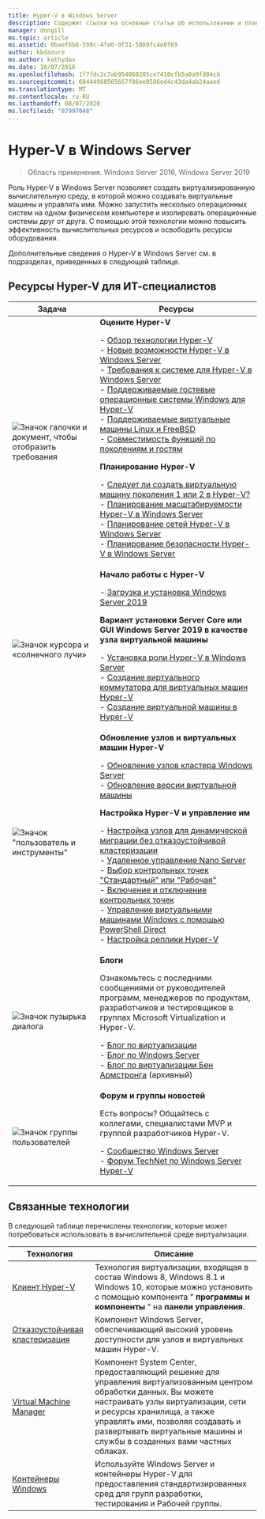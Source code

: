 ```yaml
---
title: Hyper-V в Windows Server
description: Содержит ссылки на основные статьи об использовании и планировании, развертывании и управлении Hyper-V.
manager: dongill
ms.topic: article
ms.assetid: 0baef6b8-598c-4fe0-9f31-5869fc4e0f69
author: kbdazure
ms.author: kathydav
ms.date: 10/07/2016
ms.openlocfilehash: 1f7fdc2c7ab954868285ce7410cfb5a0a9fd84cb
ms.sourcegitcommit: 68444968565667f86ee0586ed4c43da4ab24aaed
ms.translationtype: MT
ms.contentlocale: ru-RU
ms.lasthandoff: 08/07/2020
ms.locfileid: "87997048"
---
```

# <a name="hyper-v-on-windows-server"></a>Hyper-V в Windows Server

>Область применения. Windows Server 2016, Windows Server 2019

Роль Hyper-V в Windows Server позволяет создать виртуализированную вычислительную среду, в которой можно создавать виртуальные машины и управлять ими. Можно запустить несколько операционных систем на одном физическом компьютере и изолировать операционные системы друг от друга. С помощью этой технологии можно повысить эффективность вычислительных ресурсов и освободить ресурсы оборудования.

Дополнительные сведения о Hyper-V в Windows Server см. в подразделах, приведенных в следующей таблице.

## <a name="hyper-v-resources-for-it-pros"></a>Ресурсы Hyper-V для ИТ-специалистов

|Задача |Ресурсы|
|---|---|
|![Значок галочки и документ, чтобы отобразить требования](media/All_Symbols_MeetsRequirements.png)|**Оцените Hyper-V**<p>- [Обзор технологии Hyper-V](Hyper-V-Technology-Overview.md)<br />- [Новые возможности Hyper-V в Windows Server](What-s-new-in-Hyper-V-on-Windows.md)<br />- [Требования к системе для Hyper-V в Windows Server](System-requirements-for-Hyper-V-on-Windows.md)<br />- [Поддерживаемые гостевые операционные системы Windows для Hyper-V](Supported-Windows-guest-operating-systems-for-Hyper-V-on-Windows.md) <br />- [Поддерживаемые виртуальные машины Linux и FreeBSD](Supported-Linux-and-FreeBSD-virtual-machines-for-Hyper-V-on-Windows.md)<br />- [Совместимость функций по поколениям и гостям](Hyper-V-feature-compatibility-by-generation-and-guest.md) <p>**Планирование Hyper-V**<p>- [Следует ли создать виртуальную машину поколения 1 или 2 в Hyper-V?](plan/Should-I-create-a-generation-1-or-2-virtual-machine-in-Hyper-V.md) <br />- [Планирование масштабируемости Hyper-V в Windows Server](plan/plan-hyper-v-scalability-in-windows-server.md) <br />- [Планирование сетей Hyper-V в Windows Server](plan/plan-hyper-v-networking-in-windows-server.md) <br />- [Планирование безопасности Hyper-V в Windows Server](plan/plan-hyper-v-security-in-windows-server.md)|
|![Значок курсора и «солнечного лучи»](media/All_Symbols_GetStarted.png)|**Начало работы с Hyper-V**<p>- [Загрузка и установка Windows Server 2019](https://www.microsoft.com/evalcenter/evaluate-windows-server-2019)<p>**Вариант установки Server Core или GUI Windows Server 2019 в качестве узла виртуальной машины**<p>- [Установка роли Hyper-V в Windows Server](get-started/Install-the-Hyper-V-role-on-Windows-Server.md)<br />- [Создание виртуального коммутатора для виртуальных машин Hyper-V](get-started/Create-a-virtual-switch-for-Hyper-V-virtual-machines.md)<br />- [Создание виртуальной машины в Hyper-V](get-started/Create-a-virtual-machine-in-Hyper-V.md)|
|![Значок "пользователь и инструменты"](media/All_Symbols_Administrator.png)|**Обновление узлов и виртуальных машин Hyper-V**<p>- [Обновление узлов кластера Windows Server](../../failover-clustering/Cluster-Operating-System-Rolling-Upgrade.md)<br />- [Обновление версии виртуальной машины](deploy/Upgrade-virtual-machine-version-in-Hyper-V-on-Windows-or-Windows-Server.md)<p>**Настройка Hyper-V и управление им**<p>- [Настройка узлов для динамической миграции без отказоустойчивой кластеризации](deploy/Set-up-hosts-for-live-migration-without-Failover-Clustering.md)<br />- [Удаленное управление Nano Server](../../get-started/manage-nano-server.md)<br />- [Выбор контрольных точек "Стандартный" или "Рабочая"](manage/Choose-between-standard-or-production-checkpoints-in-Hyper-V.md)<br />- [Включение и отключение контрольных точек](manage/Enable-or-disable-checkpoints-in-Hyper-V.md)<br />- [Управление виртуальными машинами Windows с помощью PowerShell Direct](manage/Manage-Windows-virtual-machines-with-PowerShell-Direct.md)<br />- [Настройка реплики Hyper-V](manage/Set-up-Hyper-V-Replica.md)|
|![Значок пузырька диалога](media/All_Symbols_Chat.png)|**Блоги**<p>Ознакомьтесь с последними сообщениями от руководителей программ, менеджеров по продуктам, разработчиков и тестировщиков в группах Microsoft Virtualization и Hyper-V.<p>- [Блог по виртуализации](https://blogs.technet.com/b/virtualization/)<br />- [Блог по Windows Server](https://blogs.technet.com/b/windowsserver/)<br />- [Блог по виртуализации Бен Армстронга](/archive/blogs/virtual_pc_guy/) (архивный)|
|![Значок группы пользователей](media/All_Symbols_Users_Group.png)|**Форум и группы новостей**<p>Есть вопросы? Общайтесь с коллегами, специалистами MVP и группой разработчиков Hyper-V.<p>- [Сообщество Windows Server](https://techcommunity.microsoft.com/t5/Windows-Server/ct-p/Windows-Server)<br />- [Форум TechNet по Windows Server Hyper-V](/answers/topics/windows-server-hyper-v.html)|

## <a name="related-technologies"></a>Связанные технологии

В следующей таблице перечислены технологии, которые может потребоваться использовать в вычислительной среде виртуализации.

|Технология|Описание|
|--------------|---------------|
|[Клиент Hyper-V](/virtualization/hyper-v-on-windows/index)|Технология виртуализации, входящая в состав Windows 8, Windows 8.1 и Windows 10, которые можно установить с помощью компонента " **программы и компоненты** " на **панели управления**.|
|[Отказоустойчивая кластеризация](../../failover-clustering/whats-new-in-failover-clustering.md)|Компонент Windows Server, обеспечивающий высокий уровень доступности для узлов и виртуальных машин Hyper-V.|
|[Virtual Machine Manager](/system-center/vmm/overview)|Компонент System Center, предоставляющий решение для управления виртуализованным центром обработки данных. Вы можете настраивать узлы виртуализации, сети и ресурсы хранилища, а также управлять ими, позволяя создавать и развертывать виртуальные машины и службы в созданных вами частных облаках.|
|[Контейнеры Windows](/virtualization/windowscontainers/)|Используйте Windows Server и контейнеры Hyper-V для предоставления стандартизированных сред для групп разработки, тестирования и Рабочей группы.|